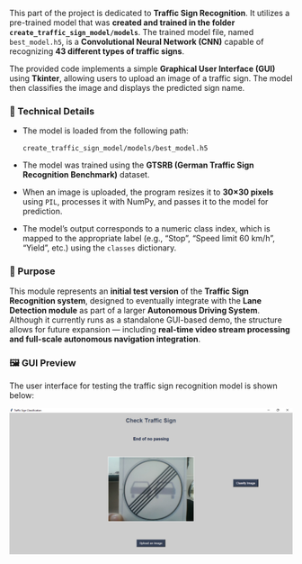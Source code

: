 This part of the project is dedicated to **Traffic Sign Recognition**.
It utilizes a pre-trained model that was **created and trained in the folder `create_traffic_sign_model/models`**.
The trained model file, named `best_model.h5`, is a **Convolutional Neural Network (CNN)** capable of recognizing **43 different types of traffic signs**.

The provided code implements a simple **Graphical User Interface (GUI)** using **Tkinter**, allowing users to upload an image of a traffic sign. The model then classifies the image and displays the predicted sign name.

### 🔧 Technical Details

* The model is loaded from the following path:

  ```
  create_traffic_sign_model/models/best_model.h5
  ```
* The model was trained using the **GTSRB (German Traffic Sign Recognition Benchmark)** dataset.
* When an image is uploaded, the program resizes it to **30×30 pixels** using `PIL`, processes it with NumPy, and passes it to the model for prediction.
* The model’s output corresponds to a numeric class index, which is mapped to the appropriate label (e.g., “Stop”, “Speed limit 60 km/h”, “Yield”, etc.) using the `classes` dictionary.

### 🎯 Purpose

This module represents an **initial test version** of the **Traffic Sign Recognition system**, designed to eventually integrate with the **Lane Detection module** as part of a larger **Autonomous Driving System**.
Although it currently runs as a standalone GUI-based demo, the structure allows for future expansion — including **real-time video stream processing and full-scale autonomous navigation integration**.


### 🖼️ GUI Preview
The user interface for testing the traffic sign recognition model is shown below:

![Traffic Sign Recognition GUI](image/Screenshot.png)
